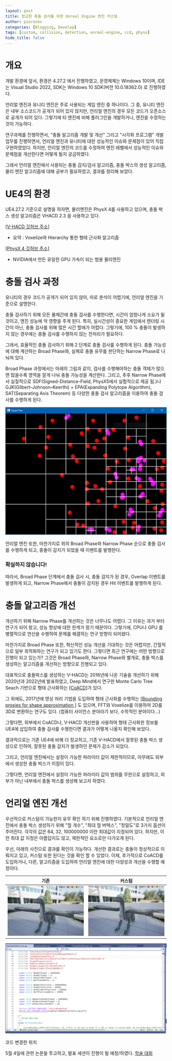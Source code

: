 ```yaml
---
layout: post
title: 정교한 충돌 검사를 위한 Unreal Engine 엔진 커스텀
author: piorosen
categories: [Blogging, Develop]
tags: [custom, collision, detection, unreal-engine, ccd, physx]
hide_title: false
---
```


# 개요

개발 환경에 앞서, 환경은 4.27.2 에서 진행하였고, 운영체제는 Windows 10이며, IDE는 Visual Studio 2022, SDK는 Windows 10 SDK(버전 10.0.18362.0) 로 진행하였다. 

언리얼 엔진과 유니티 엔진은 주로 사용되는 게임 엔진 중 하나이다. 그 중, 유니티 엔진은 내부 소스코드가 공개가 되어 있지 않지만, 언리얼 엔진의 경우 모든 코드가 오픈소스로 공개가 되어 있다. 그렇기에 타 엔진에 비해 플러그인을 개발하거나, 엔진을 수정하는 것이 가능하다. 

연구과제를 진행하면서, "충돌 알고리즘 개발 및 개선" 그리고 "시각화 프로그램" 개발 업무를 진행하면서, 언리얼 엔진과 유니티에 대한 성능적인 이슈와 문제점이 있어 직접 구현하였었다. 하지만, 언리얼 엔진의 코드를 수정하여 엔진 레벨에서 성능적인 이슈와 문제점을 개선한다면 어떻게 될지 궁금하였다.

그래서 언리얼 엔진에서 사용되는 충돌 감지/검사 알고리즘, 충돌 박스의 생성 알고리즘, 물리 엔진 알고리즘에 대해 공부가 필요하였고, 결과를 정리해 보았다. 

# UE4의 환경

UE4.27.2 기준으로 설명을 하자면, 물리엔진은 PhysX 4를 사용하고 있으며, 충돌 박스 생성 알고리즘은 VHACD 2.3 을 사용하고 있다. 

[[V-HACD 깃허브 주소](https://github.com/kmammou/v-hacd)] 
- 요약 : Voxelize와 Hierarchy 통한 형태 근사화 알고리즘

[[PhysX 4 깃허브 주소](https://github.com/NVIDIAGameWorks/PhysX)]
- NVIDIA에서 만든 유일한 GPU 가속이 되는 범용 물리엔진

# 충돌 검사 과정

유니티의 경우 코드가 공개가 되어 있지 않아, 따로 분석이 어렵기에, 언리얼 엔진을 기준으로 설명한다.

충돌 검사하기 위해 모든 물체간에 충돌 검사를 수행한다면, 시간이 엄청나게 소요가 될 것이고, 엔진 성능에 악 영향을 주게 된다. 특히, 실시간성이 중요한 게임에서 렌더링 시간이 아닌, 충돌 검사를 위해 많은 시간 할애가 어렵다. 그렇기에, 100 % 충돌이 발생하지 않는 경우에는 충돌 검사를 수행하지 않는 전처리가 필요하다.

그래서, 효율적인 충돌 검사하기 위해 2 단계로 충돌 검사를 수행하게 된다. 충돌 가능성에 대해 계산하는 Broad Phase와, 실제로 충돌 유무를 판단하는 Narrow Phase로 나눠져 있다.

Broad Phase 과정에서는 아래의 그림과 같이, 검사를 수행해야하는 충돌 객체가 많으면 많을수록 영역을 잘게 나눠 충돌 가능성을 계산한다. 그리고, 추후 Narrow Phase에서 실질적으로 SDF(Signed-Distance-Field, PhysX5에서 실험적으로 제공 됨.)나 GJK(Gilbert–Johnson–Keerthi) + EPA(Expanding Polytope Algorithm), SAT(Separating Axis Theorem) 등 다양한 충돌 검사 알고리즘을 이용하여 충돌 검사를 수행하게 된다. 

[![](/assets/img/post/2023-05-01-01.png)](https://github.com/GabrielMajeri/QuadTreeSFML)

언리얼 엔진 또한, 마찬가지로 위의 Broad Phase와 Narrow Phase 순으로 충돌 검사를 수행하게 되고, 충돌이 감지가 되었을 때 이벤트를 발행한다.

### 확실하지 않습니다! 


따라서, Broad Phase 단계에서 충돌 검사 시, 충돌 감지가 된 경우, Overlap 이벤트를 발생하게 되고, Narrow Phase에서 충돌이 감지된 경우 Hit 이벤트를 발행하게 된다.

# 충돌 알고리즘 개선

개선하기 위해 Narrow Phase를 개선하는 것은 너무나도 어렵다. 그 이유는 과거 부터 연구가 되어 왔고, 성능 향상에 대한 한계가 왔기 때문이다. 그렇기에, CPU나 GPU 를 병렬적으로 연산을 수행하여 문제를 해결하는 연구 방향이 되어왔다.

마찬가지로 Broad Phase 또한, 혁신적인 성능 개선을 기대하는 것은 어렵지만, 간헐적으로 일부 최적화하는 연구가 되고 있기도 한다. 그렇다면 최근 연구에는 어떤 방향으로 진행이 되고 있는가? 그것은 Broad Phase와, Narrow Phase와 별개로, 충돌 박스를 생성하는 알고리즘을 개선하는 방향으로 진행되고 있다. 

대표적으로 충돌박스를 생성하는 V-HACD는 2016년에 나온 기술을 개선하기 위해 2020년과 2022년에 발표하였고, Deep Mind에서 연구한 Monte Carlo Tree Seach 기반으로 형태 근사화하는 [[CoACD]](https://github.com/SarahWeiii/CoACD)가 있다. 

그 외에도, 2017년에 영상 처리 기법을 도입하여 형태 근사화를 수행하는 [[Bounding proxies for shape approximation
]](https://dl.acm.org/doi/10.1145/3072959.3073714) 도 있으며, FFT와 Voxelize를 이용하여 2D를 3D로 변환하는 연구도 있다. (컴퓨터 사이언스 분야라기 보다, 수학적인 분야이다...)

그렇다면, 외부에서 CoACD나, V-HACD 개선판을 사용하여 형태 근사화한 정보를 UE4에 삽입하여 충돌 검사를 수행한다면 결과가 어떻게 나올지 확인해 보았다.

결과적으로는 기존 UE4에 비해 더 정교하고, 기존 V-HACD에서 잘못된 충돌 박스 생성으로 인하여, 잘못된 충돌 감지가 발생하던 문제가 감소가 되었다.

그리고, 언리얼 엔진에서는 설정이 가능한 파라미터 값이 제한적이므로, 아무래도 외부에서 생성한 충돌 박스가 이점이 있다.

그렇다면, 언리얼 엔진에서 설정이 가능한 파라미터 값의 범위를 무한으로 설정하고, 외부가 아닌 내부에서 충돌 박스를 생성해 보고자 하였다.

# 언리얼 엔진 개선

우선적으로 커스텀이 가능한지 유무 확인 하기 위해 진행하였다. 기본적으로 언리얼 엔진에서 충돌 박스 생성하기 위해 "헐 개수", "최대 헐 버텍스", "정밀도"로 3가지 옵션이 주어진다. 각각의 값은 64, 32, 100000000 이란 최대값이 지정되어 있다. 하지만, 이런 최대 값 지정은 아름답지도 않고, 제한적인 요소로만 다가오게 된다. 

우선, 아래의 사진으로 결과를 확인이 가능하다. 개선한 결과로는 충돌이 정상적으로 이뤄지고 있고, 커스텀 또한 된다는 것을 확인 할 수 있었다. 이제, 추가적으로 CoACD를 도입하거나, 다른, 알고리즘을 도입하여 언리얼 엔진에 대한 다양성과 개선을 수행할 예정이다.

기존 | 커스텀
:---:|:---:
![](/assets/img/post/2023-05-01-03.png)|![](/assets/img/post/2023-05-01-02.png)


![](/assets/img/post/2023-05-01-04.png)

코드 변경한 위치

5월 4일에 관련 논문을 투고하고, 발표 세션이 진행이 될 예정/하였다. 
[학술 대회](https://www.snak.or.kr/03_symposium/symposium01.html?Item=board8&mode=view&s_t=1&year=2023&month=05&No=3337)
